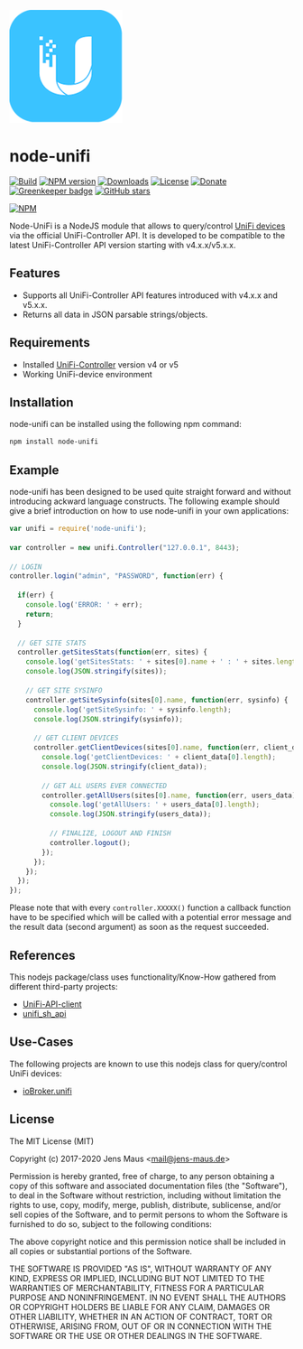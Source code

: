 ![Logo](unifi.png)
# node-unifi

[![Build](https://travis-ci.org/jens-maus/node-unifi.svg?branch=master)](https://travis-ci.org/jens-maus/node-unifi)
[![NPM version](http://img.shields.io/npm/v/node-unifi.svg)](https://www.npmjs.com/package/node-unifi)
[![Downloads](https://img.shields.io/npm/dm/node-unifi.svg)](https://www.npmjs.com/package/node-unifi)
[![License](https://img.shields.io/github/license/jens-maus/node-unifi.svg)](https://github.com/jens-maus/node-unifi/blob/master/LICENSE)
[![Donate](https://img.shields.io/badge/Donate-PayPal-green.svg)](https://www.paypal.com/cgi-bin/webscr?cmd=_s-xclick&hosted_button_id=RAQSDY9YNZVCL)
[![Greenkeeper badge](https://badges.greenkeeper.io/mabunixda/node-unifi.svg)](https://greenkeeper.io/)
[![GitHub stars](https://img.shields.io/github/stars/jens-maus/node-unifi.svg?style=social&label=Star)](https://github.com/jens-maus/node-unifi/stargazers/)

[![NPM](https://nodei.co/npm/node-unifi.png?downloads=true)](https://nodei.co/npm/node-unifi/)

Node-UniFi is a NodeJS module that allows to query/control [UniFi devices](http://www.ubnt.com/) via the official UniFi-Controller API. It is developed to be compatible to the latest UniFi-Controller API version starting with v4.x.x/v5.x.x.

## Features
* Supports all UniFi-Controller API features introduced with v4.x.x and v5.x.x.
* Returns all data in JSON parsable strings/objects.

## Requirements
* Installed [UniFi-Controller](https://www.ubnt.com/download/unifi) version v4 or v5
* Working UniFi-device environment

## Installation
node-unifi can be installed using the following npm command:

```sh
npm install node-unifi
```

## Example
node-unifi has been designed to be used quite straight forward and without introducing
ackward language constructs. The following example should give a brief introduction on
how to use node-unifi in your own applications:

```js
var unifi = require('node-unifi');

var controller = new unifi.Controller("127.0.0.1", 8443);

// LOGIN
controller.login("admin", "PASSWORD", function(err) {

  if(err) {
    console.log('ERROR: ' + err);
    return;
  }

  // GET SITE STATS
  controller.getSitesStats(function(err, sites) {
    console.log('getSitesStats: ' + sites[0].name + ' : ' + sites.length);
    console.log(JSON.stringify(sites));

    // GET SITE SYSINFO
    controller.getSiteSysinfo(sites[0].name, function(err, sysinfo) {
      console.log('getSiteSysinfo: ' + sysinfo.length);
      console.log(JSON.stringify(sysinfo));

      // GET CLIENT DEVICES
      controller.getClientDevices(sites[0].name, function(err, client_data) {
        console.log('getClientDevices: ' + client_data[0].length);
        console.log(JSON.stringify(client_data));

        // GET ALL USERS EVER CONNECTED
        controller.getAllUsers(sites[0].name, function(err, users_data) {
          console.log('getAllUsers: ' + users_data[0].length);
          console.log(JSON.stringify(users_data));

          // FINALIZE, LOGOUT AND FINISH
          controller.logout();
        });
      });
    });
  });
});
```

Please note that with every `controller.XXXXX()` function a callback function have to be specified which will be called with a potential error message and the result data (second argument) as soon as the request succeeded.

## References
This nodejs package/class uses functionality/Know-How gathered from different third-party projects:

* [UniFi-API-client](https://github.com/Art-of-WiFi/UniFi-API-client)
* [unifi_sh_api](https://dl.ui.com/unifi/5.12.35/unifi_sh_api)

## Use-Cases
The following projects are known to use this nodejs class for query/control UniFi devices:

* [ioBroker.unifi](https://github.com/iobroker-community-adapters/ioBroker.unifi)

## License
The MIT License (MIT)

Copyright (c) 2017-2020 Jens Maus &lt;mail@jens-maus.de&gt;

Permission is hereby granted, free of charge, to any person obtaining a copy
of this software and associated documentation files (the "Software"), to deal
in the Software without restriction, including without limitation the rights
to use, copy, modify, merge, publish, distribute, sublicense, and/or sell
copies of the Software, and to permit persons to whom the Software is
furnished to do so, subject to the following conditions:

The above copyright notice and this permission notice shall be included in
all copies or substantial portions of the Software.

THE SOFTWARE IS PROVIDED "AS IS", WITHOUT WARRANTY OF ANY KIND, EXPRESS OR
IMPLIED, INCLUDING BUT NOT LIMITED TO THE WARRANTIES OF MERCHANTABILITY,
FITNESS FOR A PARTICULAR PURPOSE AND NONINFRINGEMENT. IN NO EVENT SHALL THE
AUTHORS OR COPYRIGHT HOLDERS BE LIABLE FOR ANY CLAIM, DAMAGES OR OTHER
LIABILITY, WHETHER IN AN ACTION OF CONTRACT, TORT OR OTHERWISE, ARISING FROM,
OUT OF OR IN CONNECTION WITH THE SOFTWARE OR THE USE OR OTHER DEALINGS IN
THE SOFTWARE.
